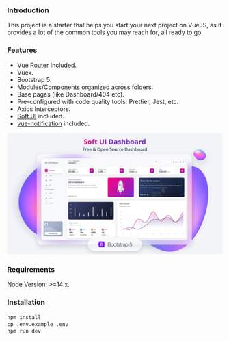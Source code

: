 ### Introduction

This project is a starter that helps you start your next project on VueJS, as it provides a lot of the common tools you may reach for, all ready to go.

### Features

- Vue Router Included.
- Vuex.
- Bootstrap 5.
- Modules/Components organized across folders.
- Base pages (like Dashboard/404 etc).
- Pre-configured with code quality tools: Prettier, Jest, etc.
- Axios Interceptors.
- [Soft UI](https://github.com/creativetimofficial/soft-ui-dashboard) included.
- [vue-notification](https://github.com/dafcoe/vue-notification) included.

![preview.png](preview.jpeg)

### Requirements

Node Version: >=14.x.

### Installation

```console
npm install
cp .env.example .env
npm run dev
```
